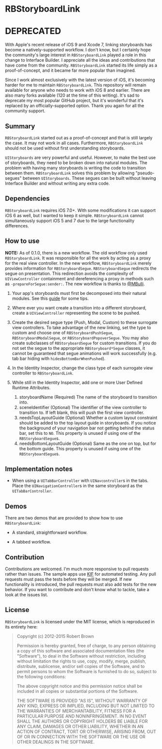 # RBStoryboardLink

# DEPRECATED

With Apple's recent release of iOS 9 and Xcode 7, linking storyboards has become a natively-supported workflow. I don't know, but I certainly hope the community's large interest in `RBStoryboardLink` played a role in this change to Interface Builder. I appreciate all the ideas and contributions that have come from the community. `RBStoryboardLink` started its life simply as a proof-of-concept, and it became far more popular than imagined. 

Since I work almost exclusively with the latest version of iOS, it's becoming harder for me to maintain `RBStoryboardLink`. This repository will remain available for anyone who needs to work with iOS 8 and earlier. There are also many forks available (120 at the time of this writing). It's sad to deprecate my most popular GitHub project, but it's wonderful that it's replaced by an officially-supported option. Thank you again for all the community support. 

## Summary

`RBStoryboardLink` started out as a proof-of-concept and that is still largely the case. It may not work in all cases. Furthermore, `RBStoryboardLink` should not be used without first understanding storyboards.

`UIStoryboards` are very powerful and useful. However, to make the best use of storyboards, they need to be broken down into natural modules. The problem with having many storyboards is writing the code to transition between them. `RBStoryboardLink` solves this problem by allowing "pseudo-segues" between `UIStoryboards`. These segues can be built without leaving Interface Builder and without writing any extra code.

## Dependencies

`RBStoryboardLink` requires iOS 7.0+. With some modifications it can support iOS 6 as well, but I wanted to keep it simple. `RBStoryboardLink` cannot simultaneously support iOS 5 and 7 due to the large functionality differences.

## How to use

**NOTE:** As of 0.1.0, there is a new workflow. The old workflow only used `RBStoryboardLink`. It was responsible for all the work by acting as a proxy for the real view controller. In the new workflow, `RBStoryboardLink` merely provides information for `RBStoryboardSegue`. `RBStoryboardSegue` redirects the segue on presentation. This redirection avoids the complexity of `UIViewController` containment and dereferencing a proxy in methods such as `-prepareForSegue:sender:`. The new workflow is thanks to [@MBulli][3].

1. Your app's storyboards must first be decomposed into their natural modules. See this [guide][1] for some tips.

2. Where ever you want create a transition into a different storyboard, create a `UIViewController` representing the scene to be pushed.

3. Create the desired segue type (Push, Modal, Custom) to these surrogate view controllers. To take advantage of the new linking, set the type to custom and choose one of `RBStoryboardPushSegue`, `RBStoryboardModalSegue`, or `RBStoryboardPopoverSegue`. You may also create subclasses of `RBStoryboardSegue` for custom transitions. If you do not set the segue to the appropriate `RBStoryboard*Segue` classes, it cannot be guaranteed that segue animations will work successfully (e.g. tab bar hiding with `hidesBottomBarWhenPushed`).

4. In the Identity Inspector, change the class type of each surrogate view controller to `RBStoryboardLink`.

5. While still in the Identity Inspector, add one or more User Defined Runtime Attributes.

    1. storyboardName (Required) The name of the storyboard to transition into.
    2. sceneIdentifier (Optional) The identifier of the view controller to transition to. If left blank, this will push the first view controller.
    3. needsTopLayoutGuide (Optional) Whether a custom layout constraint should be added to the top layout guide in storyboards. If you notice the background of your navigation bar not getting behind the status bar, set this to `NO`. This property is unused if using one of the `RBStoryboardSegue`s.
    4. needsBottomLayoutGuide (Optional) Same as the one on top, but for the bottom guide. This property is unused if using one of the `RBStoryboardSegue`s.

## Implementation notes

* When using a `UITabBarController` with `UINavcontroller`s in the tabs. Place the `UINavigationController`s in the same storyboard as the `UITabBarController`.

## Demos

There are two demos that are provided to show how to use `RBStoryboardLink`:

* A standard, straightforward workflow.

* A tabbed workflow.

## Contribution

Contributions are welcomed. I'm much more responsive to pull requests rather than issues. The sample apps use [KIF][2] for automated testing. Any pull requests must pass the tests before they will be merged. If new functionality is introduced, the pull requests must also add tests for the new behavior. If you want to contribute and don't know what to tackle, take a look at the issues list.

## License

`RBStoryboardLink` is licensed under the MIT license, which is reproduced in its entirety here:

>Copyright (c) 2012-2015 Robert Brown
>
>Permission is hereby granted, free of charge, to any person obtaining a copy
>of this software and associated documentation files (the "Software"), to deal
>in the Software without restriction, including without limitation the rights
>to use, copy, modify, merge, publish, distribute, sublicense, and/or sell
>copies of the Software, and to permit persons to whom the Software is
>furnished to do so, subject to the following conditions:
>
>The above copyright notice and this permission notice shall be included in
>all copies or substantial portions of the Software.
>
>THE SOFTWARE IS PROVIDED "AS IS", WITHOUT WARRANTY OF ANY KIND, EXPRESS OR
>IMPLIED, INCLUDING BUT NOT LIMITED TO THE WARRANTIES OF MERCHANTABILITY,
>FITNESS FOR A PARTICULAR PURPOSE AND NONINFRINGEMENT. IN NO EVENT SHALL THE
>AUTHORS OR COPYRIGHT HOLDERS BE LIABLE FOR ANY CLAIM, DAMAGES OR OTHER
>LIABILITY, WHETHER IN AN ACTION OF CONTRACT, TORT OR OTHERWISE, ARISING FROM,
>OUT OF OR IN CONNECTION WITH THE SOFTWARE OR THE USE OR OTHER DEALINGS IN
>THE SOFTWARE.

  [1]: http://robsprogramknowledge.blogspot.com/2012/01/uistoryboard-best-practices.html
  [2]: https://github.com/kif-framework/KIF
  [3]: https://github.com/MBulli
